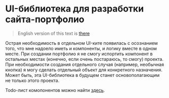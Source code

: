 # UI-библиотека для разработки сайта-портфолио

> English version of this text is [there](https://github.com/Nmgix/nmgix-components/blob/main/README_EN.md)

Острая необходимость в отдельном UI-ките появилась с осознанием того, что мне надоело иметь и компоненты, и логику вместе в одном месте.
При создании портфолио я не смогу испортить компонент в остальных местах (конечно, если очень постараюсь, то смогу) проекта. При необходимости создания отдельного случая (например, необычная кнопка) я могу сделать отдельный объект для конкретного назначения.
Может быть, эта UI-библиотека в будущем станет основополагающим не только этого проекта.

Todo-лист комопонентов можно найти [здесь](https://github.com/Nmgix/nmgix-components/blob/main/TODO.md).
